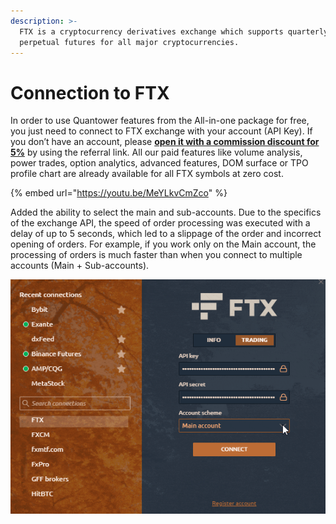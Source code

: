 ```yaml
---
description: >-
  FTX is a cryptocurrency derivatives exchange which supports quarterly and
  perpetual futures for all major cryptocurrencies.
---
```


# Connection to FTX

In order to use Quantower features from the All-in-one package for free, you just need to connect to FTX exchange with your account \(API Key\). If you don’t have an account, please [**open it with a commission discount for 5%**](https://ftx.com/#a=quantower) by using the referral link. All our paid features like volume analysis, power trades, option analytics, advanced features, DOM surface or TPO profile chart are already available for all FTX symbols at zero cost.

{% embed url="https://youtu.be/MeYLkvCmZco" %}

Added the ability to select the main and sub-accounts. Due to the specifics of the exchange API, the speed of order processing was executed with a delay of up to 5 seconds, which led to a slippage of the order and incorrect opening of orders. For example, if you work only on the Main account, the processing of orders is much faster than when you connect to multiple accounts \(Main + Sub-accounts\).

![](../.gitbook/assets/image%20%28197%29.png)

